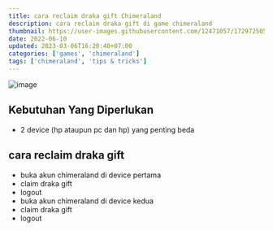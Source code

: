 ```yaml
---
title: cara reclaim draka gift Chimeraland
description: cara reclaim draka gift di game chimeraland
thumbnail: https://user-images.githubusercontent.com/12471057/172972505-68674e18-9ef3-411b-b6ea-9149e32c6456.png
date: 2022-06-10
updated: 2023-03-06T16:20:40+07:00
categories: ['games', 'chimeraland']
tags: ['chimeraland', 'tips & tricks']
---
```


![image](https://user-images.githubusercontent.com/12471057/172972505-68674e18-9ef3-411b-b6ea-9149e32c6456.png)

## Kebutuhan Yang Diperlukan
- 2 device (hp ataupun pc dan hp) yang penting beda

## cara reclaim draka gift
- buka akun chimeraland di device pertama
- claim draka gift
- logout
- buka akun chimeraland di device kedua
- claim draka gift
- logout
